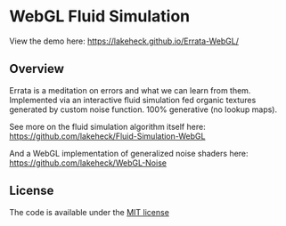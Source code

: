 # WebGL Fluid Simulation

View the demo here: https://lakeheck.github.io/Errata-WebGL/
## Overview 
Errata is a meditation on errors and what we can learn from them. Implemented via an interactive fluid simulation fed organic textures generated by custom noise function. 100% generative (no lookup maps). 

See more on the fluid simulation algorithm itself here: https://github.com/lakeheck/Fluid-Simulation-WebGL

And a WebGL implementation of generalized noise shaders here: https://github.com/lakeheck/WebGL-Noise

## License

The code is available under the [MIT license](LICENSE)
